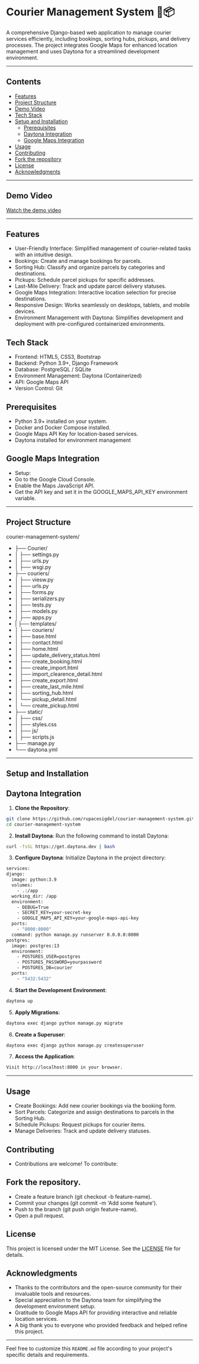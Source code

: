 # Courier Management System 🚚📦
A comprehensive Django-based web application to manage courier services efficiently, including bookings, sorting hubs, pickups, and delivery processes. The project integrates Google Maps for enhanced location management and uses Daytona for a streamlined development environment.

---

## Contents
- [Features](#features)
- [Project Structure](#project-structure)
- [Demo Video](#demo-video)
- [Tech Stack](#tech-stack)
- [Setup and Installation](#setup-and-installation)
  - [Prerequisites](#prerequisites)
  - [Daytona Integration](#daytona-integration)
  - [Google Maps Integration](#google-maps-integration)
- [Usage](#usage)
- [Contributing](#contributing)
- [Fork the repository](#fork-the-repository)
- [License](#license)
- [Acknowledgments](#acknowledgments)

---

## Demo Video
[Watch the demo video](https://github.com/user-attachments/assets/9f5d865a-2582-49c8-a07b-02e896bcfff1)

---
## Features
- User-Friendly Interface: Simplified management of courier-related tasks with an intuitive design.
- Bookings: Create and manage bookings for parcels.
- Sorting Hub: Classify and organize parcels by categories and destinations.
- Pickups: Schedule parcel pickups for specific addresses.
- Last-Mile Delivery: Track and update parcel delivery statuses.
- Google Maps Integration: Interactive location selection for precise destinations.
- Responsive Design: Works seamlessly on desktops, tablets, and mobile devices.
- Environment Management with Daytona: Simplifies development and deployment with pre-configured containerized environments.

## Tech Stack
- Frontend: HTML5, CSS3, Bootstrap
- Backend: Python 3.9+, Django Framework
- Database: PostgreSQL / SQLite
- Environment Management: Daytona (Containerized)
- API: Google Maps API
- Version Control: Git


## Prerequisites
- Python 3.9+ installed on your system.
- Docker and Docker Compose installed.
- Google Maps API Key for location-based services.
- Daytona installed for environment management

## Google Maps Integration
- Setup:
- Go to the Google Cloud Console.
- Enable the Maps JavaScript API.
- Get the API key and set it in the GOOGLE_MAPS_API_KEY environment variable.

---

## Project Structure
courier-management-system/
- ├── Courier/
- │   ├── settings.py
- │   ├── urls.py
- │   ├── wsgi.py
- ├── couriers/
- │   ├── viesw.py
- │   ├── urls.py
- │   ├── forms.py
- │   ├── serializers.py
- │   ├── tests.py
- │   ├── models.py
- │   ├── apps.py
- |   ├── templates/
- │      ├── couriers/
- │      ├── base.html
- │      ├── contact.html
- │      ├── home.html
- │      ├── update_delivery_status.html
- │      ├── create_booking.html
- │      ├── create_import.html
- │      ├── import_clearence_detail.html
- │      ├── create_export.html
- │      ├── create_last_mile.html
- │      ├── sorting_hub.html
- │      └── pickup_detail.html
- │      └── create_pickup.html
- ├── static/
- │   ├── css/
- │      ├── styles.css
- │   ├── js/
- │      ├── scripts.js
- ├── manage.py
- └── daytona.yml

---


## Setup and Installation

## Daytona Integration
1. **Clone the Repository**:
  ```sh
  git clone https://github.com/rupacesigdel/courier-management-system.git
  cd courier-management-system
  ```
2. **Install Daytona**:
Run the following command to install Daytona:

  ```sh
  curl -fsSL https://get.daytona.dev | bash
  ```
3. **Configure Daytona**:
Initialize Daytona in the project directory:
  ```sh
services:  
  django:  
    image: python:3.9  
    volumes:  
      - .:/app  
    working_dir: /app  
    environment:  
      - DEBUG=True  
      - SECRET_KEY=your-secret-key  
      - GOOGLE_MAPS_API_KEY=your-google-maps-api-key  
    ports:  
      - "8000:8000"  
    command: python manage.py runserver 0.0.0.0:8000  
  postgres:  
    image: postgres:13  
    environment:  
      - POSTGRES_USER=postgres  
      - POSTGRES_PASSWORD=yourpassword  
      - POSTGRES_DB=courier  
    ports:  
      - "5432:5432"  

  ```
4. **Start the Development Environment**:
  ```sh
  daytona up
  ```
5. **Apply Migrations**:
  ```sh
  daytona exec django python manage.py migrate
  ```
6. **Create a Superuser**:
  ```sh
  daytona exec django python manage.py createsuperuser
  ```
7. **Access the Application**:
```sh  
Visit http://localhost:8000 in your browser.
```

---



## Usage
- Create Bookings: Add new courier bookings via the booking form.
- Sort Parcels: Categorize and assign destinations to parcels in the Sorting Hub.
- Schedule Pickups: Request pickups for courier items.
- Manage Deliveries: Track and update delivery statuses.

## Contributing
- Contributions are welcome! To contribute:

## Fork the repository.
- Create a feature branch (git checkout -b feature-name).
- Commit your changes (git commit -m 'Add some feature').
- Push to the branch (git push origin feature-name).
- Open a pull request.

## License
This project is licensed under the MIT License. See the [LICENSE](LICENSE) file for details.

## Acknowledgments
- Thanks to the contributors and the open-source community for their invaluable tools and resources.
- Special appreciation to the Daytona team for simplifying the development environment setup.
- Gratitude to Google Maps API for providing interactive and reliable location services.
- A big thank you to everyone who provided feedback and helped refine this project.

---

Feel free to customize this `README.md` file according to your project's specific details and requirements.
